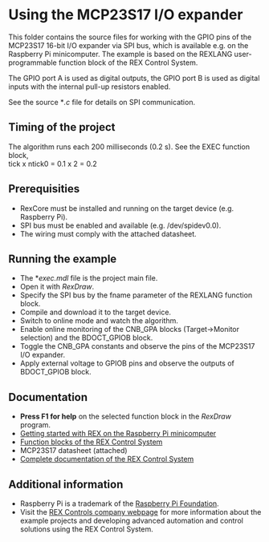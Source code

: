 Using the MCP23S17 I/O expander 
===============================

This folder contains the source files for working with the GPIO pins of the
MCP23S17 16-bit I/O expander via SPI bus, which is available e.g. on the 
Raspberry Pi minicomputer. The example is based on the REXLANG user-programmable 
function block of the REX Control System. 

The GPIO port A is used as digital outputs, the GPIO port B is used as digital
inputs with the internal pull-up resistors enabled. 

See the source **.c* file for details on SPI communication.

## Timing of the project ##

The algorithm runs each 200 milliseconds (0.2 s). See the EXEC function block,  
tick x ntick0 = 0.1 x 2 = 0.2 

## Prerequisities ##
- RexCore must be installed and running on the target device (e.g. Raspberry Pi).
- SPI bus must be enabled and available (e.g. /dev/spidev0.0).
- The wiring must comply with the attached datasheet. 

## Running the example ##
- The **exec.mdl* file is the project main file.
- Open it with *RexDraw*.
- Specify the SPI bus by the fname parameter of the REXLANG function block.
- Compile and download it to the target device.
- Switch to online mode and watch the algorithm.
- Enable online monitoring of the CNB_GPA blocks (Target->Monitor selection) and 
the BDOCT_GPIOB block.
- Toggle the CNB_GPA constants and observe the pins of the MCP23S17 I/O 
expander.
- Apply external voltage to GPIOB pins and observe the outputs of BDOCT_GPIOB 
block.  

## Documentation ##

- **Press F1 for help** on the selected function block in the *RexDraw* program.
- [Getting started with REX on the Raspberry Pi minicomputer](http://www.rexcontrols.com/media/DOC/ENGLISH/REX_Getting_Started_RasPi_ENG.pdf)
- [Function blocks of the REX Control System](http://www.rexcontrols.com/media/HTML/DOC/ENGLISH/index.html)
- MCP23S17 datasheet (attached)
- [Complete documentation of the REX Control System](http://www.rexcontrols.com/documentation-and-support)

## Additional information ##

- Raspberry Pi is a trademark of the [Raspberry Pi Foundation](http://www.raspberrypi.org).
- Visit the [REX Controls company webpage](http://www.rexcontrols.com) 
for more information about the example projects and developing advanced 
automation and control solutions using the REX Control System.